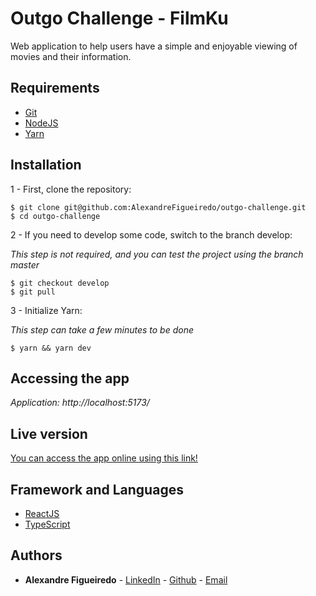 # Outgo Challenge - FilmKu
Web application to help users have a simple and enjoyable viewing of movies and their information.

## Requirements
* [Git](https://git-scm.com/)
* [NodeJS](https://nodejs.org/en/)
* [Yarn](https://yarnpkg.com/)

## Installation
1 - First, clone the repository:

```
$ git clone git@github.com:AlexandreFigueiredo/outgo-challenge.git
$ cd outgo-challenge
```

2 - If you need to develop some code, switch to the branch develop:

*This step is not required, and you can test the project using the branch master*

```
$ git checkout develop
$ git pull
```

3 - Initialize Yarn:

*This step can take a few minutes to be done*

```
$ yarn && yarn dev
```

## Accessing the app

*Application: http://localhost:5173/*

## Live version

[You can access the app online using this link!](https://alexandrefigueiredo-outgo-challenge.netlify.app/)

## Framework and Languages
* [ReactJS](https://reactjs.org)
* [TypeScript](https://www.typescriptlang.org/)
## Authors

* **Alexandre Figueiredo** - [LinkedIn](https://www.linkedin.com/in/alefig) - [Github](https://gitlab.com/alexandrefigueiredo) - [Email](mailto:ale.fig1701@gmail.com)